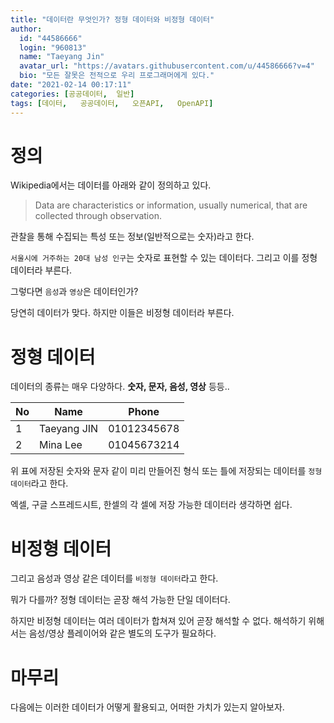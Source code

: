 ```yaml
---
title: "데이터란 무엇인가? 정형 데이터와 비정형 데이터"
author:
  id: "44586666"
  login: "960813"
  name: "Taeyang Jin"
  avatar_url: "https://avatars.githubusercontent.com/u/44586666?v=4"
  bio: "모든 잘못은 전적으로 우리 프로그래머에게 있다."
date: "2021-02-14 00:17:11"
categories: [공공데이터,  일반]
tags: [데이터,   공공데이터,   오픈API,   OpenAPI]
---
```

# 정의

Wikipedia에서는 데이터를 아래와 같이 정의하고 있다.

> Data are characteristics or information, usually numerical, that are collected through observation.

관찰을 통해 수집되는 특성 또는 정보(일반적으로는 숫자)라고 한다.

`서울시에 거주하는 20대 남성 인구`는 숫자로 표현할 수 있는 데이터다. 그리고 이를 정형 데이터라 부른다.

그렇다면 `음성`과 `영상`은 데이터인가?

당연히 데이터가 맞다. 하지만 이들은 비정형 데이터라 부른다.

# 정형 데이터

데이터의 종류는 매우 다양하다. **숫자, 문자, 음성, 영상** 등등..

| No | Name | Phone |
| --- | --- | --- |
| 1 | Taeyang JIN | 01012345678 |
| 2 | Mina Lee | 01045673214 |

위 표에 저장된 숫자와 문자 같이 미리 만들어진 형식 또는 틀에 저장되는 데이터를 `정형데이터`라고 한다.

엑셀, 구글 스프레드시트, 한셀의 각 셀에 저장 가능한 데이터라 생각하면 쉽다.

# 비정형 데이터

그리고 음성과 영상 같은 데이터를 `비정형 데이터`라고 한다.

뭐가 다를까? 정형 데이터는 곧장 해석 가능한 단일 데이터다.

하지만 비정형 데이터는 여러 데이터가 합쳐져 있어 곧장 해석할 수 없다. 해석하기 위해서는 음성/영상 플레이어와 같은 별도의 도구가 필요하다.

# 마무리
다음에는 이러한 데이터가 어떻게 활용되고, 어떠한 가치가 있는지 알아보자.
